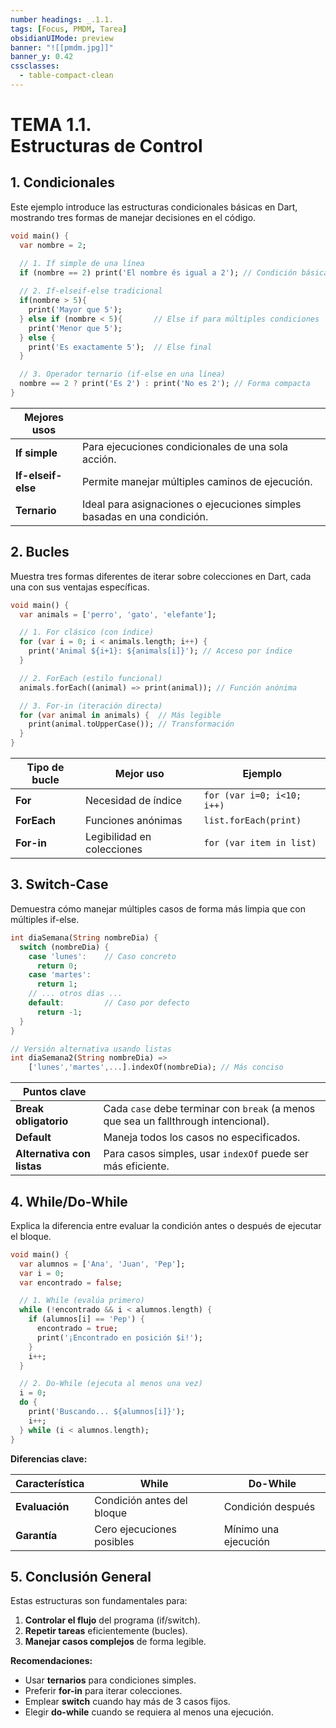 ```yaml
---
number headings: _.1.1.
tags: [Focus, PMDM, Tarea]
obsidianUIMode: preview
banner: "![[pmdm.jpg]]"
banner_y: 0.42
cssclasses:
  - table-compact-clean
---
```


# **TEMA 1.1.** <br>Estructuras de Control

## 1. Condicionales
Este ejemplo introduce las estructuras condicionales básicas en Dart, mostrando tres formas de manejar decisiones en el código.

```dart
void main() {
  var nombre = 2;

  // 1. If simple de una línea
  if (nombre == 2) print('El nombre és igual a 2'); // Condición básica
  
  // 2. If-elseif-else tradicional
  if(nombre > 5){
    print('Mayor que 5');
  } else if (nombre < 5){       // Else if para múltiples condiciones
    print('Menor que 5');
  } else {
    print('Es exactamente 5');  // Else final
  }

  // 3. Operador ternario (if-else en una línea)
  nombre == 2 ? print('Es 2') : print('No es 2'); // Forma compacta
}
```


| Mejores usos    |     |
| --- | --- |
| **If simple** | Para ejecuciones condicionales de una sola acción.    |
| **If-elseif-else** | Permite manejar múltiples caminos de ejecución. |
| **Ternario** | Ideal para asignaciones o ejecuciones simples basadas en una condición.|

## 2. Bucles
Muestra tres formas diferentes de iterar sobre colecciones en Dart, cada una con sus ventajas específicas.

```dart
void main() {
  var animals = ['perro', 'gato', 'elefante'];

  // 1. For clásico (con índice)
  for (var i = 0; i < animals.length; i++) {
    print('Animal ${i+1}: ${animals[i]}'); // Acceso por índice
  }

  // 2. ForEach (estilo funcional)
  animals.forEach((animal) => print(animal)); // Función anónima

  // 3. For-in (iteración directa)
  for (var animal in animals) {  // Más legible
    print(animal.toUpperCase()); // Transformación
  }
}
```

| Tipo de bucle      | Mejor uso                  | Ejemplo                  |
|------------|----------------------------|--------------------------|
| **For**    | Necesidad de índice        | `for (var i=0; i<10; i++)` |
| **ForEach**| Funciones anónimas         | `list.forEach(print)`    |
| **For-in** | Legibilidad en colecciones | `for (var item in list)` |

## 3. Switch-Case
Demuestra cómo manejar múltiples casos de forma más limpia que con múltiples if-else.

```dart
int diaSemana(String nombreDia) {
  switch (nombreDia) {
    case 'lunes':    // Caso concreto
      return 0;
    case 'martes':
      return 1;
    // ... otros días ...
    default:         // Caso por defecto
      return -1; 
  }
}

// Versión alternativa usando listas
int diaSemana2(String nombreDia) => 
    ['lunes','martes',...].indexOf(nombreDia); // Más conciso
```

| Puntos clave    |     |
| --- | --- |
| **Break obligatorio** | Cada `case` debe terminar con `break` (a menos que sea un fallthrough intencional).|
| **Default**|Maneja todos los casos no especificados.|
| **Alternativa con listas**|Para casos simples, usar `indexOf` puede ser más eficiente.|

## 4. While/Do-While
Explica la diferencia entre evaluar la condición antes o después de ejecutar el bloque.

```dart
void main() {
  var alumnos = ['Ana', 'Juan', 'Pep'];
  var i = 0;
  var encontrado = false;

  // 1. While (evalúa primero)
  while (!encontrado && i < alumnos.length) {
    if (alumnos[i] == 'Pep') {
      encontrado = true;
      print('¡Encontrado en posición $i!');
    }
    i++;
  }

  // 2. Do-While (ejecuta al menos una vez)
  i = 0;
  do {
    print('Buscando... ${alumnos[i]}');
    i++;
  } while (i < alumnos.length);
}
```

**Diferencias clave:**

| Característica | While                      | Do-While              |
|----------------|----------------------------|-----------------------|
| **Evaluación** | Condición antes del bloque | Condición después     |
| **Garantía**   | Cero ejecuciones posibles  | Mínimo una ejecución  |

## 5. Conclusión General

Estas estructuras son fundamentales para:

1. **Controlar el flujo** del programa (if/switch).
2. **Repetir tareas** eficientemente (bucles).
3. **Manejar casos complejos** de forma legible.

**Recomendaciones:**
- Usar **ternarios** para condiciones simples.
- Preferir **for-in** para iterar colecciones.
- Emplear **switch** cuando hay más de 3 casos fijos.
- Elegir **do-while** cuando se requiera al menos una ejecución.
